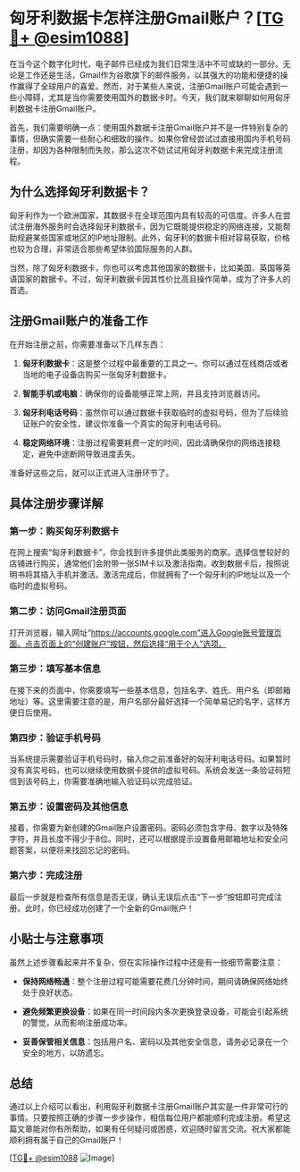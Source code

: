 # 匈牙利数据卡怎样注册Gmail账户？[[TG💪+ @esim1088](https://t.me/s/esim1088)]

在当今这个数字化时代，电子邮件已经成为我们日常生活中不可或缺的一部分。无论是工作还是生活，Gmail作为谷歌旗下的邮件服务，以其强大的功能和便捷的操作赢得了全球用户的喜爱。然而，对于某些人来说，注册Gmail账户可能会遇到一些小障碍，尤其是当你需要使用国外的数据卡时。今天，我们就来聊聊如何用匈牙利数据卡注册Gmail账户。

首先，我们需要明确一点：使用国外数据卡注册Gmail账户并不是一件特别复杂的事情，但确实需要一些耐心和细致的操作。如果你曾经尝试过直接用国内手机号码注册，却因为各种限制而失败，那么这次不妨试试用匈牙利数据卡来完成注册流程。

## 为什么选择匈牙利数据卡？

匈牙利作为一个欧洲国家，其数据卡在全球范围内具有较高的可信度。许多人在尝试注册海外服务时会选择匈牙利数据卡，因为它既能提供稳定的网络连接，又能帮助规避某些国家或地区的IP地址限制。此外，匈牙利的数据卡相对容易获取，价格也较为合理，非常适合那些希望体验国际服务的人群。

当然，除了匈牙利数据卡，你也可以考虑其他国家的数据卡，比如美国、英国等英语国家的数据卡。不过，匈牙利数据卡因其性价比高且操作简单，成为了许多人的首选。

## 注册Gmail账户的准备工作

在开始注册之前，你需要准备以下几样东西：

1. **匈牙利数据卡**：这是整个过程中最重要的工具之一。你可以通过在线商店或者当地的电子设备店购买一张匈牙利数据卡。
   
2. **智能手机或电脑**：确保你的设备能够正常上网，并且支持浏览器访问。

3. **匈牙利电话号码**：虽然你可以通过数据卡获取临时的虚拟号码，但为了后续验证账户的安全性，建议你准备一个真实的匈牙利电话号码。

4. **稳定网络环境**：注册过程需要耗费一定的时间，因此请确保你的网络连接稳定，避免中途断网导致进度丢失。

准备好这些之后，就可以正式进入注册环节了。

## 具体注册步骤详解

### 第一步：购买匈牙利数据卡

在网上搜索“匈牙利数据卡”，你会找到许多提供此类服务的商家。选择信誉较好的店铺进行购买，通常他们会附带一张SIM卡以及激活指南。收到数据卡后，按照说明书将其插入手机并激活。激活完成后，你就拥有了一个匈牙利的IP地址以及一个临时的虚拟号码。

### 第二步：访问Gmail注册页面

打开浏览器，输入网址“https://accounts.google.com”进入Google账号管理页面。点击页面上的“创建账户”按钮，然后选择“用于个人”选项。

### 第三步：填写基本信息

在接下来的页面中，你需要填写一些基本信息，包括名字、姓氏、用户名（即邮箱地址）等。这里需要注意的是，用户名部分最好选择一个简单易记的名字，这样方便日后使用。

### 第四步：验证手机号码

当系统提示需要验证手机号码时，输入你之前准备好的匈牙利电话号码。如果暂时没有真实号码，也可以继续使用数据卡提供的虚拟号码。系统会发送一条验证码短信到该号码上，你需要准确地输入验证码以完成验证。

### 第五步：设置密码及其他信息

接着，你需要为新创建的Gmail账户设置密码。密码必须包含字母、数字以及特殊字符，并且长度不得少于8位。同时，还可以根据提示设置备用邮箱地址和安全问题答案，以便将来找回忘记的密码。

### 第六步：完成注册

最后一步就是检查所有信息是否无误，确认无误后点击“下一步”按钮即可完成注册。此时，你已经成功创建了一个全新的Gmail账户！

## 小贴士与注意事项

虽然上述步骤看起来并不复杂，但在实际操作过程中还是有一些细节需要注意：

- **保持网络畅通**：整个注册过程可能需要花费几分钟时间，期间请确保网络始终处于良好状态。
  
- **避免频繁更换设备**：如果在同一时间段内多次更换登录设备，可能会引起系统的警觉，从而影响注册成功率。

- **妥善保管相关信息**：包括用户名、密码以及其他安全信息，请务必记录在一个安全的地方，以防遗忘。

## 总结

通过以上介绍可以看出，利用匈牙利数据卡注册Gmail账户其实是一件非常可行的事情。只要按照正确的步骤一步步操作，相信每位用户都能顺利完成注册。希望这篇文章能对你有所帮助，如果有任何疑问或困惑，欢迎随时留言交流。祝大家都能顺利拥有属于自己的Gmail账户！

[[TG💪+ @esim1088](https://t.me/s/esim1088) ![Image](https://i.postimg.cc/4NQfJmqS/Snipaste-2025-05-13-00-14-12.png)]